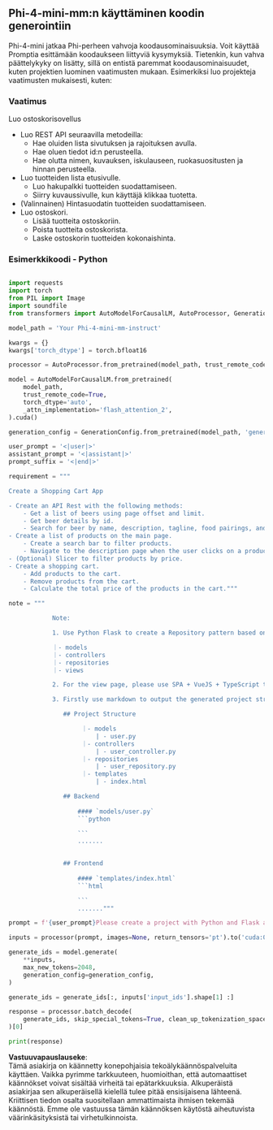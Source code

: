 ## **Phi-4-mini-mm:n käyttäminen koodin generointiin**

Phi-4-mini jatkaa Phi-perheen vahvoja koodausominaisuuksia. Voit käyttää Promptia esittämään koodaukseen liittyviä kysymyksiä. Tietenkin, kun vahva päättelykyky on lisätty, sillä on entistä paremmat koodausominaisuudet, kuten projektien luominen vaatimusten mukaan. Esimerkiksi luo projekteja vaatimusten mukaisesti, kuten:

### **Vaatimus**

Luo ostoskorisovellus

- Luo REST API seuraavilla metodeilla:
    - Hae oluiden lista sivutuksen ja rajoituksen avulla.
    - Hae oluen tiedot id:n perusteella.
    - Hae olutta nimen, kuvauksen, iskulauseen, ruokasuositusten ja hinnan perusteella.
- Luo tuotteiden lista etusivulle.
    - Luo hakupalkki tuotteiden suodattamiseen.
    - Siirry kuvaussivulle, kun käyttäjä klikkaa tuotetta.
- (Valinnainen) Hintasuodatin tuotteiden suodattamiseen.
- Luo ostoskori.
    - Lisää tuotteita ostoskoriin.
    - Poista tuotteita ostoskorista.
    - Laske ostoskorin tuotteiden kokonaishinta.

### **Esimerkkikoodi - Python**

```python

import requests
import torch
from PIL import Image
import soundfile
from transformers import AutoModelForCausalLM, AutoProcessor, GenerationConfig,pipeline,AutoTokenizer

model_path = 'Your Phi-4-mini-mm-instruct'

kwargs = {}
kwargs['torch_dtype'] = torch.bfloat16

processor = AutoProcessor.from_pretrained(model_path, trust_remote_code=True)

model = AutoModelForCausalLM.from_pretrained(
    model_path,
    trust_remote_code=True,
    torch_dtype='auto',
    _attn_implementation='flash_attention_2',
).cuda()

generation_config = GenerationConfig.from_pretrained(model_path, 'generation_config.json')

user_prompt = '<|user|>'
assistant_prompt = '<|assistant|>'
prompt_suffix = '<|end|>'

requirement = """

Create a Shopping Cart App

- Create an API Rest with the following methods:
    - Get a list of beers using page offset and limit.
    - Get beer details by id.
    - Search for beer by name, description, tagline, food pairings, and price.
- Create a list of products on the main page.
    - Create a search bar to filter products.
    - Navigate to the description page when the user clicks on a product.
- (Optional) Slicer to filter products by price.
- Create a shopping cart.
    - Add products to the cart.
    - Remove products from the cart.
    - Calculate the total price of the products in the cart."""

note = """ 

            Note:

            1. Use Python Flask to create a Repository pattern based on the following structure to generate the files

            ｜- models
            ｜- controllers
            ｜- repositories
            ｜- views

            2. For the view page, please use SPA + VueJS + TypeScript to build

            3. Firstly use markdown to output the generated project structure (including directories and files), and then generate the  file names and corresponding codes step by step, output like this 

               ## Project Structure

                    ｜- models
                        | - user.py
                    ｜- controllers
                        | - user_controller.py
                    ｜- repositories
                        | - user_repository.py
                    ｜- templates
                        | - index.html

               ## Backend
                 
                   #### `models/user.py`
                   ```python

                   ```
                   .......
               

               ## Frontend
                 
                   #### `templates/index.html`
                   ```html

                   ```
                   ......."""

prompt = f'{user_prompt}Please create a project with Python and Flask according to the following requirements：\n{requirement}{note}{prompt_suffix}{assistant_prompt}'

inputs = processor(prompt, images=None, return_tensors='pt').to('cuda:0')

generate_ids = model.generate(
    **inputs,
    max_new_tokens=2048,
    generation_config=generation_config,
)

generate_ids = generate_ids[:, inputs['input_ids'].shape[1] :]

response = processor.batch_decode(
    generate_ids, skip_special_tokens=True, clean_up_tokenization_spaces=False
)[0]

print(response)

```

**Vastuuvapauslauseke**:  
Tämä asiakirja on käännetty konepohjaisia tekoälykäännöspalveluita käyttäen. Vaikka pyrimme tarkkuuteen, huomioithan, että automaattiset käännökset voivat sisältää virheitä tai epätarkkuuksia. Alkuperäistä asiakirjaa sen alkuperäisellä kielellä tulee pitää ensisijaisena lähteenä. Kriittisen tiedon osalta suositellaan ammattimaista ihmisen tekemää käännöstä. Emme ole vastuussa tämän käännöksen käytöstä aiheutuvista väärinkäsityksistä tai virhetulkinnoista.